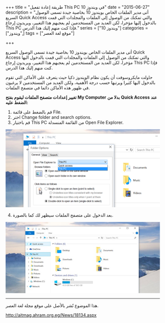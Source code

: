 +++
title = "طريقة إعادة تفعيل This PC في ويندوز 10"
date = "2015-06-27"
description = "أتى مدير الملفات الخاص بويندوز 10 بخاصية جيدة تسمى الوصول السريع Quick Access والتي تمكنك من الوصول إلى الملفات والمجلدات التي قمت بالدخول إليها مؤخرا، لكن العديد من المستخدمين لم يعجبهم هذا التغيير، ويريدون إرجاع This PC فإذا كنت منهم إليك هذا الدرس."
series = ["ويندوز 10"]
categories = ["ويندوز",]
tags = ["موقع لغة العصر"]

+++

أتى مدير الملفات الخاص بويندوز 10 بخاصية جيدة تسمى الوصول السريع Quick Access والتي تمكنك من الوصول إلى الملفات والمجلدات التي قمت بالدخول اليها مؤخرا، لكن العديد من المستخدمين لم يعجبهم هذا التغيير، ويريدون إرجاع This PC فإذا كنت منهم إليك هذا الدرس.

حاولت مايكروسوفت أن يكون نظام الويندوز ذكيا حيث يتعرف على الأماكن التي تقوم بالدخول اليها كثيرا ويرتبها حسب درجة الأهمية، ولكن العديد من المستخدمين لا يرغبون في ظهور هذه الأماكن دائما في متصفح الملفات.

**تغيير إعدادات متصفح الملفات ليقوم بفتح** **My Computer** **بدلا من** **Quick Access** **عند الضغط عليه:**
1. قم بالضغط على قائمة File.
2. اختر Change folder and search options.
3. قم باختيار This PC من القائمة المنسدلة Open File Explorer.

![1](images/2015-635709607831916546-191.png)

4. بعد الدخول على متصفح الملفات سيظهر لك كما بالصورة.

![2](thumbnail-2015-635709610202697796-269.jpg)

---
هذا الموضوع نٌشر باﻷصل على موقع مجلة لغة العصر.

http://aitmag.ahram.org.eg/News/18134.aspx